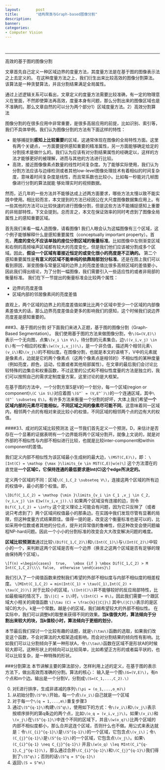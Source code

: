 ```yaml
---
layout:       post
title:        "结构聚类与Graph-based图像分割"
description: 
banner: 
categories: 
- Computer Vision
---
```


<br />

---

高效的基于图的图像分割

文章首先自己定义一种区域边界的度量方法，其度量方法是在基于图的图像表示法之上去定义的。
在这种度量方法之上，我们衍生出来比较高效的图像分割算法。该算法是一种贪婪算法，并且分割结果满足全局属性。

通过上述逻辑关系可以看出，文章定义的度量方法需要比较准确，有一定的物理意义在里面，不然即使算法再高效，度量本身有问题，那么分割出来的图像区域也是不准确的。那么文章自然的可以分为两个部分1）区域度量方法。2）高效分割算法

图像分割的在很多应用中非常重要，是很多高层应用的前提，比如识别、索引等，我们不具体举例。我们认为图像分割的方法有下面这样的特性：

- 能够捕捉到**感知上比较重要**的区域，这通常体现在图像的全局特性方面。这里有两个关键点，一方面要提供感知重要的精准属性，另一方面能够确定给定的分割技术是做什么的。我们认为应该有对分割结果属性的经确定以，这样的方法才能够更好的被理解，进而与其他的方法进行比较。
- 高效，接近图像像素点数量的线性时间复杂度。为了能够实际使用，我们认为分割方法应该与边缘检测或者其他low-level图像处理技术有着相似的时间复杂度，意味着时间复杂度是线性，而且常系数也比较小。比如每一秒能对几帧图像进行分割的算法就能
够处理实时的视频数据。

然而，近几年的一些方法并不能够达成上述两方面要求，哪些方法太慢以致不能实践中使用。相比较而言，本文提到的方法已经因公在大尺度图像数据集应用上。有一些其他的方法可以比较快速的进行图像分割，但是这些方法不能捕捉感知上重要的非局部特性，下文会提到。总而言之，本文在保证效率的同时考虑到了图像全局属性上的感知重要区域。

首先我们来看一幅人造图像，请看图像1
我们人眼会认为这幅图像有三个区域，这个例子能够解释什么是感知重要属性（conceptually important property）。首先，**亮度的变化不应该单独的座位分割区域的衡量标准**。比如图像中左侧渐变区域和右侧的高频噪声区域都有较大的亮度变化，但是我们他们应该被分割成多个区域。因此，**假设一个区域有着接近恒定的或变化很小的亮度是不正确的。**
第二个感知重要属性是**有意义的区域不能单纯的依靠局部划分标准**。还是在图上我们可以看到原因，渐变图像与常量区域的边界上的亮度差值比很多高频区域的差值要小，因此我们得出结论，为了分割一幅图像，我们需要引入一些适应性的或者非局部的衡量标准。
我们在下一节提出的衡量标准会比较两个属性：

- 边界的亮度差值
- 区域内部的邻居像素间的亮度差值

直观上，两个区域的边界上的亮度差值如果比比两个区域中至少一个区域的内部像素差值大的话，那么边界亮度差值会更多的影响我们的感知，这个时候我们说边界亮度差是感知重要的。

###3、基于图的分割
好下面我们来进入正题，基于图的图像分割（Graph-Based Segmentation）。
我们使用基于图的方法来做图像分割，令`\(G=(V,E)\)`表示一个无向图，点集`\(v_i \in V\)`，待分割的元素集合。边`\((v_i,v_j) \in E\)`有一个相应的权重`\(w((v_i,v_j))\)`，是一个非负值，描述两个相邻元素`\(v_i\)`和`\(v_j\)`的不相似度。在图像分割，也就是本文的语境下，V中的元素就是像素点，边就是它的两个像素点（这两个像素点是相邻的）不相似性的某种度量（例如亮度，颜色，运动，位置或者其他局部属性）。在文章的最后我们会讨论比较特殊的边集合和权重函数，不过这里的公式和不相似性度量的方法是独立的，我们可以按照自己的需求定制度量方案，这里讨论的是大框架。

在基于图的方法中，一个分割方案S是V的一个划分，每一个区域(region or component)`\(C \in S\)`对应着图
```\(G^` = (V,E^`)\)```的一个连通区域，其中```\(E^` \subseteq E\)```。有许多方法来衡量一个分割的好坏，大体上我们希望**一个区域内部的元素尽可能相似，不同区域之间的像素尽可能不同**。这意味着同一区域内，相邻两个点的有相对来说比较小的权值，不同区域的相邻两个点的边有大的权值。

####3.1、成对的区域比较预测法
这一节我们首先定义一个预测，D，来估计是否存在一个显著的证据表明有一个边界能将两个区域分割开。就像上文说的，就是对外部的不相似性与内部不相似进行比较，也就是比较inter-component和within component的差值。

我们定义内部不相似性为该区域最小生成树的最大边，`\(MST(C,E)\)`，即：
```\[Int(C) = \mathop {\max }\limits_{e \in MST(C,E)}w(e)\]```
这个方法潜在的直觉是**一个区域C，它保持连通的最低要求是Int(C)这个edge所决定的。**

定义两个区域的不同：区域`\(C_1,C_2 \subseteq V\)`，连接这两个区域的所有边的权值中，最小的那个权值。即，

```\[Dif(C_1,C_2) = \mathop {\min }\limits_{v_i \in C_1 ,v_j \in C_2, (v_i,v_j) \in E}w((v_i,v_j)).\]```
如果两个区域没有连接的边，则令`Dif(C_1,C_2) = \infty`
这个定义理论上可能会有问题，因为它只反映了（或者说只考虑到了）两个区域间权值最小的那条边。在实践中我们发现尽管有显著的局限，但这种度量方式结果颇佳。值得一提的是，改变这个衡量标准也是可以的，比如采用中位数或者其他的分位点，提升对异常值的鲁棒性，但这种改变会使问题编程NP-hard问题。因此一个小小的分割标准的改变会大大改变解决问题的难度。

**区域比较预测法**通过比较`\(Dif(C_1,C_2)\)`和`\(Int(C_1)\)`与`\(Int(C_2)\)`中较小的一个，来判断这两个区域是否有一个边界（换言之这两个区域是否有足够的理由保持两个区域）。

`\[f(n) =\begin{cases} 
true,   \mbox {if } \mbox Dif(C_1,C_2) > M Int(C_1,C_2)\\\\
false,  otherwise \end{cases}\]`

我们引入了一个阈值函数来控制我们希望的外部不相似度与内部不相似度的相差程度。
```\[MInt(C_1,C_2) = min(Int(C_1) + \tau(C_1),Int(C_2) + \tau(C_2))\]```
对于比较小的区域，`\(Int(C)\)`并不能够较好的反应局部特性，比如最极端的情况下，当`\(|C| = 1\)`时，`\(Int(C) = 0\)`。因此我们需要一个跟区域大小相关的阈值函数
`\[\tau (C) = \frac{k}{|C|}\]`
其中`\(|C|\)`表示的是区域C的大小，k是一个常数。越是小的区域，我们越希望较大的外部不相似性。
在实际中，我们可以调整k的取整来获得不同的效果。**当k值很大时，算法倾向于分割出来较大的块，当k值较小时，算法倾向于更细的划分**。

本节最后我们探讨一个比较有趣的话题，就是`\(\tau\)`函数的选取，如果我们改变这个函数，不会对算法的大框架造成影响，而会对分割结果的倾向性有影响。比如我们可以让分割倾向于某一种形状A，令`\(\tau\)`函数在区域不是形状A的时候较大即可。这种形状上的倾向可以比较简单，比如希望正方形的或者扁平状的，也可以比较复杂，是一种特殊的形状。

###分割算法
本节讲解主要的算法部分，怎样利用上述的定义，在基于图的表示方法下，做出高效而准确的分割。算法的核心：
输入是一个图`\(G=(V,E)\)`，有n个点和m个边。输出是一个分割V，分割成`\(S=(C_1,...,C_2).\)`

0. 对E进行排序，生成非递减的序列`\(\pi = (o_1,...,o_m)\)`
1. 从初始分割`\(S^0\)`开始，每一个点`\(v_i\)`自己就是一个区域
2. 对于每一个`\(q = 1,...,m\)`重复步骤3
3. 通过`\(S^{q-1}\)`构建`\(S^q\)`，使用如下的方式：令`\(v_i\)`和`\(v_j\)`表示按顺序排列的第q条边的两个点，比如`\(o_q = (v_i,v_j)\)`。如果`\(v_i\)`和`\(v_j\)`在`\(S^{q-1}\)`中连个不同的区域下，并且`\(w(o_q)\)`比两个区域的内部不相似度都小，那么合并这连个区域，否则什么也不做。用公式来表达就是：令`\(C_{i}^{q-1}\)`是`\(S^{q-1}\)`的一个区域，它包含点`\(v_i\)`；令`\(C_{j}^{q-1}\)`是`\(S^{q-1}\)`的一个区域，它包含点`\(v_j\)`。如果`\(C_{i}^{q-1} \neq C_{j}^{q-1}\)` 并且`\(w(o_q) \leq MInt(C_i^{q-1},C_j^{q-1})\)`，那么通过合并`\(C_{i}^{q-1}\)`和`\(C_{j}^{q-1}\)`我们得到了`\(S^q\)`；否则的话`\(S^q = S^{q-1}\)`
4. 返回`\(S = S^m\)`
